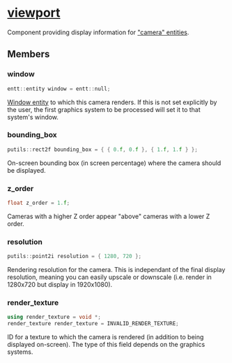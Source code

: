 # [viewport](viewport.hpp)

Component providing display information for ["camera" entities](camera.md).

## Members

### window

```cpp
entt::entity window = entt::null;
```

[Window entity](window.md) to which this camera renders. If this is not set explicitly by the user, the first graphics system to be processed will set it to that system's window.

### bounding_box

```cpp
putils::rect2f bounding_box = { { 0.f, 0.f }, { 1.f, 1.f } };
```

On-screen bounding box (in screen percentage) where the camera should be displayed.

### z_order

```cpp
float z_order = 1.f;
```

Cameras with a higher Z order appear "above" cameras with a lower Z order.

### resolution

```cpp
putils::point2i resolution = { 1280, 720 };
```

Rendering resolution for the camera. This is independant of the final display resolution, meaning you can easily upscale or downscale (i.e. render in 1280x720 but display in 1920x1080).

### render_texture

```cpp
using render_texture = void *;
render_texture render_texture = INVALID_RENDER_TEXTURE;
```

ID for a texture to which the camera is rendered (in addition to being displayed on-screen). The type of this field depends on the graphics systems.